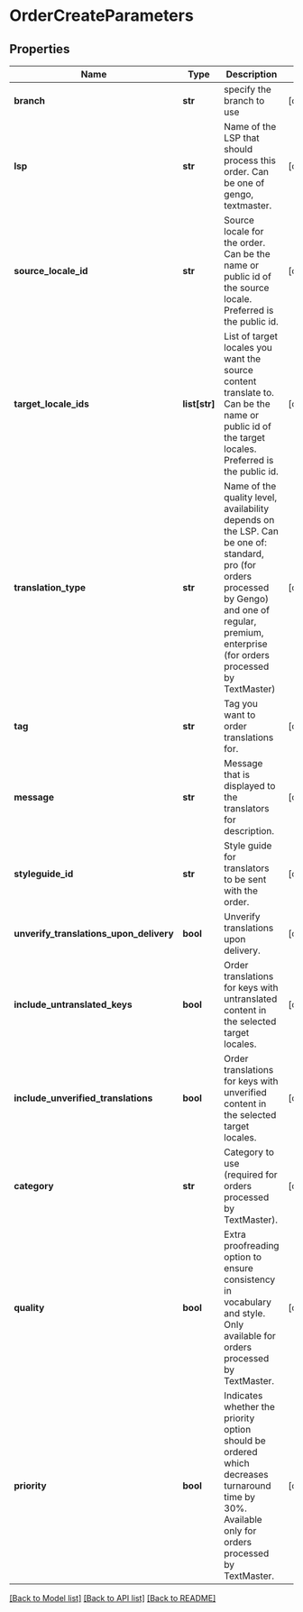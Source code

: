 # OrderCreateParameters

## Properties
Name | Type | Description | Notes
------------ | ------------- | ------------- | -------------
**branch** | **str** | specify the branch to use | [optional] 
**lsp** | **str** | Name of the LSP that should process this order. Can be one of gengo, textmaster. | [optional] 
**source_locale_id** | **str** | Source locale for the order. Can be the name or public id of the source locale. Preferred is the public id. | [optional] 
**target_locale_ids** | **list[str]** | List of target locales you want the source content translate to. Can be the name or public id of the target locales. Preferred is the public id. | [optional] 
**translation_type** | **str** | Name of the quality level, availability depends on the LSP. Can be one of:  standard, pro (for orders processed by Gengo) and one of regular, premium, enterprise (for orders processed by TextMaster) | [optional] 
**tag** | **str** | Tag you want to order translations for. | [optional] 
**message** | **str** | Message that is displayed to the translators for description. | [optional] 
**styleguide_id** | **str** | Style guide for translators to be sent with the order. | [optional] 
**unverify_translations_upon_delivery** | **bool** | Unverify translations upon delivery. | [optional] 
**include_untranslated_keys** | **bool** | Order translations for keys with untranslated content in the selected target locales. | [optional] 
**include_unverified_translations** | **bool** | Order translations for keys with unverified content in the selected target locales. | [optional] 
**category** | **str** | Category to use (required for orders processed by TextMaster). | [optional] 
**quality** | **bool** | Extra proofreading option to ensure consistency in vocabulary and style. Only available for orders processed by TextMaster. | [optional] 
**priority** | **bool** | Indicates whether the priority option should be ordered which decreases turnaround time by 30%. Available only for orders processed by TextMaster. | [optional] 

[[Back to Model list]](../README.md#documentation-for-models) [[Back to API list]](../README.md#documentation-for-api-endpoints) [[Back to README]](../README.md)


